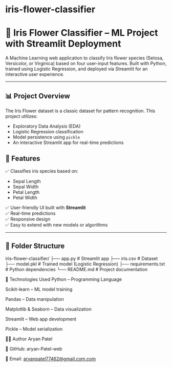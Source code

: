 # iris-flower-classifier

# 🌸 Iris Flower Classifier – ML Project with Streamlit Deployment

A Machine Learning web application to classify Iris flower species (Setosa, Versicolor, or Virginica) based on four user-input features. Built with Python, trained using Logistic Regression, and deployed via Streamlit for an interactive user experience.

---

## 📊 Project Overview

The Iris Flower dataset is a classic dataset for pattern recognition. This project utilizes:
- Exploratory Data Analysis (EDA)
- Logistic Regression classification
- Model persistence using `pickle`
- An interactive Streamlit app for real-time predictions


## 🧪 Features

✅ Classifies iris species based on:
- Sepal Length  
- Sepal Width  
- Petal Length  
- Petal Width  

✅ User-friendly UI built with **Streamlit**  
✅ Real-time predictions  
✅ Responsive design  
✅ Easy to extend with new models or algorithms  

---

## 📁 Folder Structure

iris-flower-classifier/
├── app.py # Streamlit app
├── iris.csv # Dataset
├── model.pkl # Trained model (Logistic Regression)
├── requirements.txt # Python dependencies
└── README.md # Project documentation


🧠 Technologies Used
Python – Programming Language

Scikit-learn – ML model training

Pandas – Data manipulation

Matplotlib & Seaborn – Data visualization

Streamlit – Web app development

Pickle – Model serialization

👨‍💻 Author
Aryan Patel

🔗 GitHub: aryan-Patel-web

📧 Email: aryanpatel77462@gmail.com.com 
